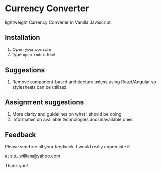 Currency Converter
==================

lightweight Currency Converter in Vanilla Javascript.

Installation
------------
1. Open your console
2. type `open index.html`

Suggestions
------------
1. Remove component-based architecture unless using React/Angular so stylesheets can be utilized.

Assignment suggestions
----------------------
1. More clarity and guidelines on what I should be doing
2. Information on available technologies and unavailable ones.

Feedback
----------------------
Please send me all your feedback.  I would really appreciate it!

at situ_william@yahoo.com

Thank you!